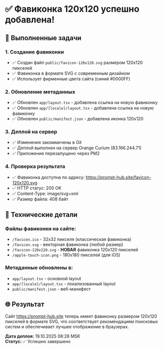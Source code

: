 # ✅ Фавиконка 120x120 успешно добавлена!

## 🎯 Выполненные задачи

### 1. Создание фавиконки
- ✅ Создан файл `public/favicon-120x120.svg` размером 120x120 пикселей
- ✅ Фавиконка в формате SVG с современным дизайном
- ✅ Использует фирменные цвета сайта (синий #0000FF)

### 2. Обновление метаданных
- ✅ Обновлен `app/layout.tsx` - добавлена ссылка на новую фавиконку
- ✅ Обновлен `app/[locale]/layout.tsx` - добавлена ссылка на новую фавиконку  
- ✅ Обновлен `public/manifest.json` - добавлена иконка 120x120

### 3. Деплой на сервер
- ✅ Изменения закоммичены в Git
- ✅ Деплой выполнен на сервер Orange Curium (83.166.244.71)
- ✅ Приложение перезапущено через PM2

### 4. Проверка результата
- ✅ Фавиконка доступна по адресу: https://prompt-hub.site/favicon-120x120.svg
- ✅ HTTP статус: 200 OK
- ✅ Content-Type: image/svg+xml
- ✅ Размер файла: 408 байт

## 📱 Технические детали

### Файлы фавиконки на сайте:
- `/favicon.ico` - 32x32 пикселя (классическая фавиконка)
- `/favicon.svg` - векторная фавиконка (любой размер)
- `/favicon-120x120.svg` - **НОВАЯ** фавиконка 120x120 пикселей
- `/apple-touch-icon.png` - 180x180 пикселей (для iOS)

### Метаданные обновлены в:
- `app/layout.tsx` - основной layout
- `app/[locale]/layout.tsx` - локализованный layout
- `public/manifest.json` - веб-манифест

## 🌐 Результат

Сайт https://prompt-hub.site теперь имеет фавиконку размером 120x120 пикселей в формате SVG, что соответствует рекомендациям поисковых систем и обеспечивает лучшее отображение в браузерах.

**Дата деплоя:** 19.10.2025 08:28 MSK  
**Статус:** ✅ Успешно завершено
